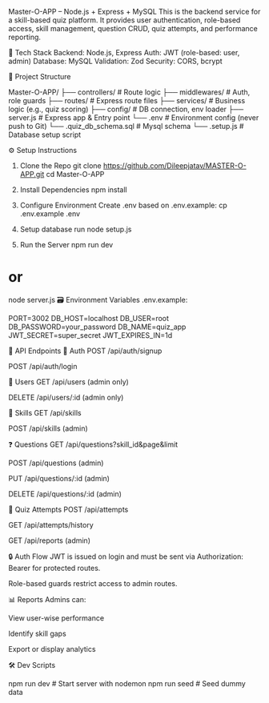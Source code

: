 Master-O-APP – Node.js + Express + MySQL
This is the backend service for a skill-based quiz platform. It provides user authentication, role-based access, skill management, question CRUD, quiz attempts, and performance reporting.

🚀 Tech Stack
Backend: Node.js, Express
Auth: JWT (role-based: user, admin)
Database: MySQL 
Validation: Zod
Security:  CORS, bcrypt

📂 Project Structure

Master-O-APP/
├── controllers/         # Route logic
├── middlewares/         # Auth, role guards
├── routes/              # Express route files
├── services/            # Business logic (e.g., quiz scoring)
├── config/              # DB connection, env loader
├── server.js            # Express app & Entry point
└── .env                 # Environment config (never push to Git)
└── .quiz_db_schema.sql  # Mysql schema 
└── .setup.js            # Database setup script


⚙️ Setup Instructions
1. Clone the Repo
git clone https://github.com/Dileepjatav/MASTER-O-APP.git
cd Master-O-APP

3. Install Dependencies
npm install

4. Configure Environment
Create .env based on .env.example:
cp .env.example .env

5. Setup database
run node setup.js

6. Run the Server
npm run dev
# or
node server.js
🗃️ Environment Variables
.env.example:

PORT=3002
DB_HOST=localhost
DB_USER=root
DB_PASSWORD=your_password
DB_NAME=quiz_app
JWT_SECRET=super_secret
JWT_EXPIRES_IN=1d

🧪 API Endpoints
🔐 Auth
POST /api/auth/signup

POST /api/auth/login

👥 Users
GET /api/users (admin only)

DELETE /api/users/:id (admin only)

📘 Skills
GET /api/skills

POST /api/skills (admin)

❓ Questions
GET /api/questions?skill_id&page&limit

POST /api/questions (admin)

PUT /api/questions/:id (admin)

DELETE /api/questions/:id (admin)

🧠 Quiz Attempts
POST /api/attempts

GET /api/attempts/history

GET /api/reports (admin)

🔒 Auth Flow
JWT is issued on login and must be sent via Authorization: Bearer <token> for protected routes.

Role-based guards restrict access to admin routes.

📊 Reports
Admins can:

View user-wise performance

Identify skill gaps

Export or display analytics

🛠️ Dev Scripts

npm run dev         # Start server with nodemon
npm run seed        # Seed dummy data

